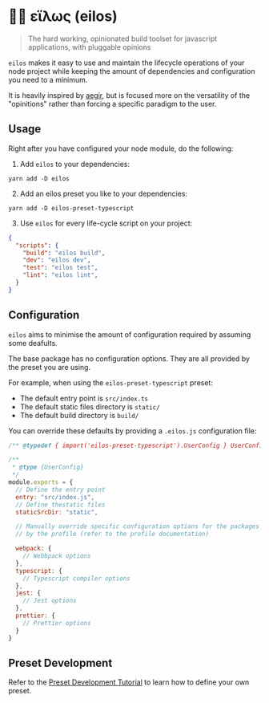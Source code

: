 # 🏋️‍♂️ εἵλως (eilos)

> The hard working, opinionated build toolset for javascript applications, with pluggable opinions

`eilos` makes it easy to use and maintain the lifecycle operations of your node project while keeping the amount of dependencies and configuration you need to a minimum.

It is heavily inspired by [aegir](https://github.com/ipfs/aegir), but is focused more on the versatility of the "opinitions" rather than forcing a specific paradigm to the user.


## Usage

Right after you have configured your node module, do the following:

1. Add `eilos` to your dependencies:

  ```
  yarn add -D eilos
  ```

2. Add an eilos preset you like to your dependencies:

  ```
  yarn add -D eilos-preset-typescript
  ```

3. Use `eilos` for every life-cycle script on your project:

  ```json
  {
    "scripts": {
      "build": "eilos build",
      "dev": "eilos dev",
      "test": "eilos test",
      "lint": "eilos lint",
    }
  }
  ```

## Configuration

`eilos` aims to minimise the amount of configuration required by assuming some deafults.

The base package has no configuration options. They are all provided by the preset you are using. 

For example, when using the `eilos-preset-typescript` preset:

* The default entry point is `src/index.ts`
* The default static files directory is `static/`
* The default build directory is `build/`

You can override these defaults by providing a `.eilos.js` configuration file:

```js
/** @typedef { import('eilos-preset-typescript').UserConfig } UserConfig */

/**
 * @type {UserConfig}
 */
module.exports = {
  // Define the entry point
  entry: "src/index.js",
  // Define thestatic files
  staticSrcDir: "static",

  // Manually override specific configuration options for the packages used
  // by the profile (refer to the profile documentation)

  webpack: {
    // Webbpack options
  },
  typescript: {
    // Typescript compiler options
  },
  jest: {
    // Jest options
  },
  prettier: {
    // Prettier options
  }
}
```

## Preset Development

Refer to the [Preset Development Tutorial](./docs/Preset%20Development.md) to learn how to define your own preset.